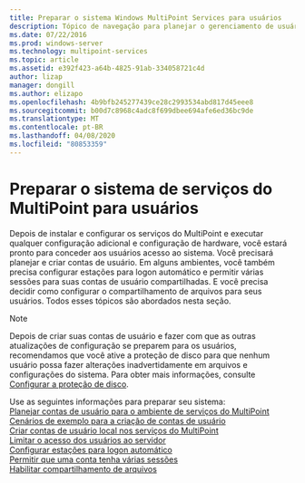 ```yaml
---
title: Preparar o sistema Windows MultiPoint Services para usuários
description: Tópico de navegação para planejar o gerenciamento de usuários nos serviços do MultiPoint
ms.date: 07/22/2016
ms.prod: windows-server
ms.technology: multipoint-services
ms.topic: article
ms.assetid: e392f423-a64b-4825-91ab-334058721c4d
author: lizap
manager: dongill
ms.author: elizapo
ms.openlocfilehash: 4b9bfb245277439ce28c2993534abd817d45eee8
ms.sourcegitcommit: b00d7c8968c4adc8f699dbee694afe6ed36bc9de
ms.translationtype: MT
ms.contentlocale: pt-BR
ms.lasthandoff: 04/08/2020
ms.locfileid: "80853359"
---
```

# <a name="prepare-your-multipoint-services-system-for-users"></a>Preparar o sistema de serviços do MultiPoint para usuários
Depois de instalar e configurar os serviços do MultiPoint e executar qualquer configuração adicional e configuração de hardware, você estará pronto para conceder aos usuários acesso ao sistema. Você precisará planejar e criar contas de usuário. Em alguns ambientes, você também precisa configurar estações para logon automático e permitir várias sessões para suas contas de usuário compartilhadas. E você precisa decidir como configurar o compartilhamento de arquivos para seus usuários. Todos esses tópicos são abordados nesta seção.  
  
> [!NOTE]  
> Depois de criar suas contas de usuário e fazer com que as outras atualizações de configuração se preparem para os usuários, recomendamos que você ative a proteção de disco para que nenhum usuário possa fazer alterações inadvertidamente em arquivos e configurações do sistema. Para obter mais informações, consulte [Configurar a proteção de disco](Configure-Disk-Protection-in-MultiPoint-services.md).  
  
Use as seguintes informações para preparar seu sistema:  
[Planejar contas de usuário para o ambiente de serviços do MultiPoint](Plan-user-accounts-for-your-MultiPoint-services-environment.md)  
[Cenários de exemplo para a criação de contas de usuário](Example-scenarios--MultiPoint-Services-user-accounts.md)  
[Criar contas de usuário local nos serviços do MultiPoint](Create-local-user-accounts.md)  
[Limitar o acesso dos usuários ao servidor](Limit-users--access-to-the-server-in-MultiPoint-services.md)  
[Configurar estações para logon automático](Configure-stations-for-automatic-logon.md)  
[Permitir que uma conta tenha várias sessões](Allow-one-account-to-have-multiple-sessions.md)  
[Habilitar compartilhamento de arquivos](Enable-file-sharing-in-MultiPoint-services.md)